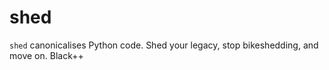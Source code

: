 # shed
`shed` canonicalises Python code.  Shed your legacy, stop bikeshedding, and move on.  Black++
